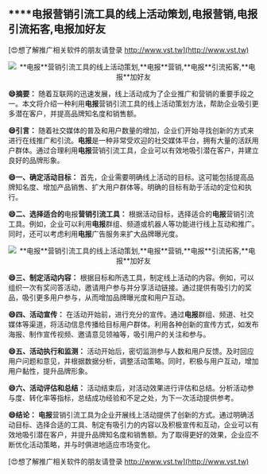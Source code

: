 ## ****电报**营销引流工具的线上活动策划,**电报**营销,**电报**引流拓客,**电报**加好友**

[😍想了解推广相关软件的朋友请登录 http://www.vst.tw](http://www.vst.tw)

 <center><img src="https://vst.tw/MP4/tuiguang/png/1.png" alt="**电报**营销引流工具的线上活动策划,**电报**营销,**电报**引流拓客,**电报**加好友"></center>

**😄摘要：**
随着互联网的迅速发展，线上活动成为了企业推广和营销的重要手段之一。本文将介绍一种利用**电报**营销引流工具的线上活动策划方法，帮助企业吸引更多潜在客户，并提高品牌知名度和销售额。

**😄引言：**
随着社交媒体的普及和用户数量的增加，企业们开始寻找创新的方式来进行在线推广和引流。**电报**是一种非常受欢迎的社交媒体平台，拥有大量的活跃用户群体。通过合理利用**电报**营销引流工具，企业可以有效地吸引潜在客户，并建立良好的品牌形象。

**😄一、确定活动目标：**
首先，企业需要明确线上活动的目标。这可能包括提高品牌知名度、增加产品销售、扩大用户群体等。明确的目标有助于活动的定位和执行。

**😄二、选择适合的**电报**营销引流工具：**
根据活动目标，选择适合的**电报**营销引流工具。例如，企业可以利用**电报**群组、频道或机器人等功能进行线上互动和推广。同时，还可以考虑利用**电报**广告服务来扩大品牌曝光度。

 <center><img src="https://vst.tw/MP4/tuiguang/png/4.png" alt="**电报**营销引流工具的线上活动策划,**电报**营销,**电报**引流拓客,**电报**加好友"></center>

**😄三、制定活动内容：**
根据目标和所选工具，制定线上活动的内容。例如，可以组织一次有奖问答活动，邀请用户参与并分享活动链接。通过提供有吸引力的奖品，吸引更多用户参与，从而增加品牌曝光度和用户互动。

**😄四、活动宣传：**
在活动开始前，进行充分的宣传。通过**电报**群组、频道、社交媒体等渠道，将活动信息传播给目标用户群体。利用各种创新的宣传方式，如发布海报、制作宣传视频、邀请意见领袖等，吸引用户的关注和参与。

**😄五、活动执行和监测：**
活动开始后，密切监测参与人数和用户反馈。及时回应用户问题和意见，并根据数据分析，调整活动策略。同时，积极与用户互动，增加用户黏性，提升品牌形象。

**😄六、活动评估和总结：**
活动结束后，对活动效果进行评估和总结。分析活动参与度、转化率等指标，总结成功经验和不足之处，为下一次活动提供参考。

**😄结论：**
**电报**营销引流工具为企业开展线上活动提供了创新的方式。通过明确活动目标、选择合适的工具、制定有吸引力的内容以及积极宣传和互动，企业可以有效地吸引潜在客户，并提升品牌知名度和销售额。为了取得更好的效果，企业应不断优化活动策略，并与时俱进地适应市场变化。

[😍想了解推广相关软件的朋友请登录 http://www.vst.tw](http://www.vst.tw)



